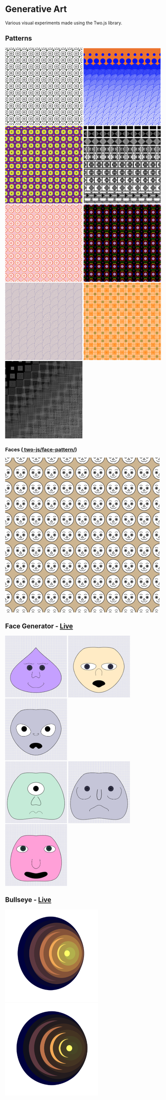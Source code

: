 <h1>Generative Art</h1>
<p>Various visual experiments made using the Two.js library.</p>

<h2>Patterns</h2>
<div style="display:inline-block">
  <img height="250px" width="250px" src="two-js/imgs/pattern4.png" alt="pattern">
  <img height="250px" width="250px" src="two-js/imgs/pattern2.png" alt="pattern">
  <img height="250px" width="250px" src="two-js/imgs/pattern1.png" alt="pattern">
  <img height="250px" width="250px" src="two-js/imgs/pattern10-2.png" alt="pattern">
  <img height="250px" width="250px" src="two-js/imgs/pattern3.png" alt="pattern">
  <img height="250px" width="250px" src="two-js/imgs/pattern6.png" alt="pattern">
  <img height="250px" width="250px" src="two-js/imgs/pattern7.png" alt="pattern">
  <img height="250px" width="250px" src="two-js/imgs/pattern8.png" alt="pattern">
  <img height="250px" width="250px" src="two-js/imgs/pattern9.png" alt="pattern">
 
  
  
  <h3>Faces (<a href="https://github.com/anokhee/creative_coding/tree/master/two-js/pattern-gen/faces.js"> two-js/face-pattern/</a>)</h3> 
  <img height="500px" width="500px" src="two-js/imgs/pattern5.png" alt="pattern">
  

<h2>Face Generator - <a href="http://anokhee.github.io/v2">Live</a></h2>
<div style="display:inline-block">
  <img height="200px" width="200px" src="two-js/imgs/face1.png" alt="Face 1">
  <img height="200px" width="200px" src="two-js/imgs/face2.png" alt="Face 2">
  <img height="200px" width="200px" src="two-js/imgs/face3.png" alt="Face 3"><br>
  <img height="200px" width="200px" src="two-js/imgs/face4.png" alt="Face 4">
  <img height="200px" width="200px" src="two-js/imgs/face5.png" alt="Face 5">
  <img height="200px" width="200px" src="two-js/imgs/face6.png" alt="Face 6">
</div>

<h2>Bullseye - <a href="http://anokhee.github.io/bullseye">Live</a></h2>
<div style="display:inline-block">
  <img height="300px" width="300px" src="two-js/imgs/bullseye-light.png" alt="light">
  <img height="300px" width="300px" src="two-js/imgs/bullseye-dark.png" alt="dark">
</div>
